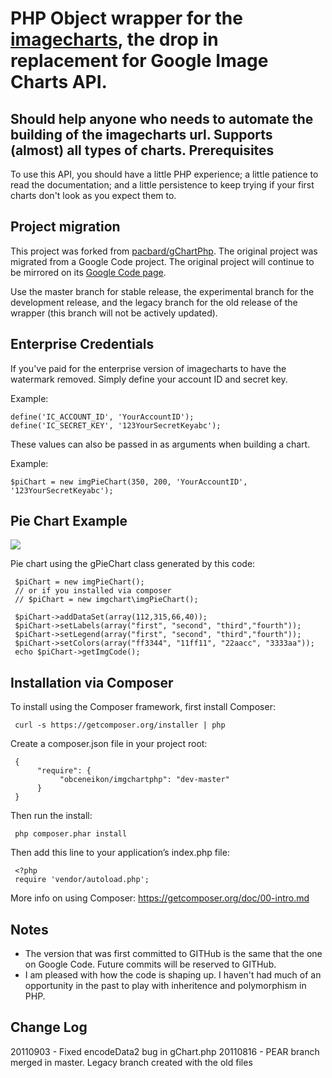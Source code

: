 PHP Object wrapper for the <a href="https://www.image-charts.com/">imagecharts</a>, the drop in replacement for Google Image Charts API.
===========================================
Should help anyone who needs to automate the building of the imagecharts url. Supports (almost) all types of charts. 
Prerequisites
-------------
To use this API, you should have a little PHP experience; a little patience to read the documentation; and a little persistence to keep trying if your first charts don't look as you expect them to.

Project migration
-----------------
This project was forked from <a href="https://github.com/pacbard/gChartPhp">pacbard/gChartPhp</a>.
The original project was migrated from a Google Code project.
The original project will continue to be mirrored on its <a href="http://code.google.com/p/gchartphp/">Google Code page</a>.

Use the master branch for stable release, the experimental branch for the development release, and the legacy branch for the old release of the wrapper (this branch will not be actively updated).

Enterprise Credentials
-----------------
If you've paid for the enterprise version of imagecharts to have the watermark removed. Simply define your account ID and secret key.

Example:

    define('IC_ACCOUNT_ID', 'YourAccountID');
    define('IC_SECRET_KEY', '123YourSecretKeyabc');
    
These values can also be passed in as arguments when building a chart.

Example:

    $piChart = new imgPieChart(350, 200, 'YourAccountID', '123YourSecretKeyabc');

Pie Chart Example
-----------------
<img src="https://image-charts.com/chart?cht=p&chs=350x200&chd=t:112,315,66,40&chdl=first|second|third|fourth&chco=ff3344,11ff11,22aacc,3333aa&chl=first|second|third|fourth&image.png"/> 

Pie chart using the gPieChart class generated by this code:

     $piChart = new imgPieChart();
     // or if you installed via composer
     // $piChart = new imgchart\imgPieChart();
     
     $piChart->addDataSet(array(112,315,66,40));
     $piChart->setLabels(array("first", "second", "third","fourth"));
     $piChart->setLegend(array("first", "second", "third","fourth"));
     $piChart->setColors(array("ff3344", "11ff11", "22aacc", "3333aa"));
     echo $piChart->getImgCode();


Installation via Composer
-----
To install using the Composer framework, first install Composer:

     curl -s https://getcomposer.org/installer | php
     
     
Create a composer.json file in your project root:

     {
          "require": {
               "obceneikon/imgchartphp": "dev-master"
          }
     }
     
Then run the install:

     php composer.phar install

Then add this line to your application’s index.php file:

     <?php
     require 'vendor/autoload.php';

More info on using Composer: https://getcomposer.org/doc/00-intro.md


Notes
-----
 * The version that was first committed to GITHub is the same that the one on Google Code. Future commits will be reserved to GITHub.
 * I am pleased with how the code is shaping up. I haven't had much of an opportunity in the past to play with inheritence and polymorphism in PHP.

Change Log
----------
20110903 - Fixed encodeData2 bug in gChart.php
20110816 - PEAR branch merged in master.  Legacy branch created with the old files
